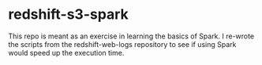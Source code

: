 # redshift-s3-spark
This repo is meant as an exercise in learning the basics of Spark. I re-wrote the scripts from the redshift-web-logs repository to see if using Spark would speed up the execution time. 

